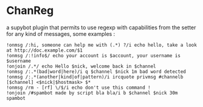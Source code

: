 ChanReg
=======

a supybot plugin that permits to use regexp with capabilities from the setter for any kind of messages,
some examples :

	!onmsg /:hi, someone can help me with (.*) ?/i echo hello, take a look at http://doc.example.com/$1
	!onmsg /:!info$/ echo your account is $account, your username is $username
	!onjoin /.*/ echo Hello $nick, welcome back in $channel
	!onmsg /:.*(bad|word|here)/i q $channel $nick 1m bad word detected
	!onmsg /:.*(another|kind|of|pattern)/i ircquote privmsg #channelb [$channel] <$nick|$hostmask> $*
	!onmsg /rm - [rf] \/$/i echo don't use this command !
	!onjoin /#spambot made by script bla bla/i b $channel $nick 30m spambot
	

